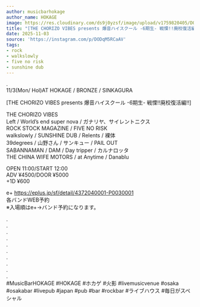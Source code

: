 ```yaml
---
author: musicbarhokage
author_name: HOKAGE
image: https://res.cloudinary.com/ds9j0yzsf/image/upload/v1759820405/DODqM5RCaAV.jpg
title: "[THE CHORIZO VIBES presents 爆音ハイスクール -6期生- 戦慄!!廃校復活編!!]"
date: 2025-11-03
source: 'https://instagram.com/p/DODqM5RCaAV'
tags:
- rock
- walkslowly
- five no risk
- sunshine dub
---
```

.<br>
11/3(Mon/ Hol)AT HOKAGE / BRONZE / SINKAGURA

[THE CHORIZO VIBES presents 爆音ハイスクール -6期生- 戦慄!!廃校復活編!!]

THE CHORIZO VIBES<br>
Left / World’s end super nova / ガナリヤ、サイレントニクス<br>
ROCK STOCK MAGAZINE / FIVE NO RISK<br>
walkslowly / SUNSHINE DUB / Relents / 裸体<br>
39degrees / 山野さん / サンキュー / PAIL OUT<br>
SABANNAMAN / DAM / Day tripper / カルナロッタ<br>
THE CHINA WIFE MOTORS / at Anytime / Danablu

OPEN 11:00/START 12:00<br>
ADV ¥4500/DOOR ¥5000<br>
+1D ¥600

e+ https://eplus.jp/sf/detail/4372040001-P0030001<br>
各バンドWEB予約<br>
※入場順はe+→バンド予約になります。

.<br>
.<br>
.<br>
.<br>
.<br>
.<br>
.<br>
.<br>
.<br>
.<br>
#MusicBarHOKAGE #HOKAGE #ホカゲ #火影 #livemusicvenue #osaka #osakabar #livepub #japan #pub #bar #rockbar #ライブハウス #毎日がスペシャル